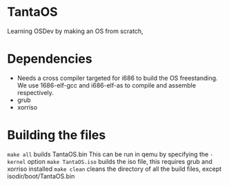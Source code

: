 # TantaOS
Learning OSDev by making an OS from scratch,

# Dependencies
- Needs a cross compiler targeted for i686 to build the OS freestanding. We use 1686-elf-gcc and i686-elf-as to compile and assemble respectively. 
- grub
- xorriso

# Building the files
`make all` builds TantaOS.bin
This can be run in qemu by specifying the `-kernel` option
`make TantaOS.iso` builds the iso file, this requires grub and xorriso installed
`make clean` cleans the directory of all the build files, except isodir/boot/TantaOS.bin
